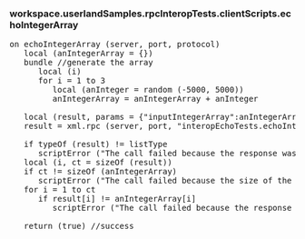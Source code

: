 ### workspace.userlandSamples.rpcInteropTests.clientScripts.echoIntegerArray
<pre>
on echoIntegerArray (server, port, protocol)
   local (anIntegerArray = {})
   bundle //generate the array
      local (i)
      for i = 1 to 3
         local (anInteger = random (-5000, 5000))
         anIntegerArray = anIntegerArray + anInteger
   
   local (result, params = {"inputIntegerArray":anIntegerArray})
   result = xml.rpc (server, port, "interopEchoTests.echoIntegerArray", @params, protocol:protocol, soapAction:"/interopEchoTests")
   
   if typeOf (result) != listType
      scriptError ("The call failed because the response was not an array.")
   local (i, ct = sizeOf (result))
   if ct != sizeOf (anIntegerArray)
      scriptError ("The call failed because the size of the request array is different from the size of the response array.")
   for i = 1 to ct
      if result[i] != anIntegerArray[i]
         scriptError ("The call failed because the response was different from the request. We sent " + anIntegerArray[i] + " for element " + i + ", and the server returned " + result[i] + ".")
   
   return (true) //success

</pre>